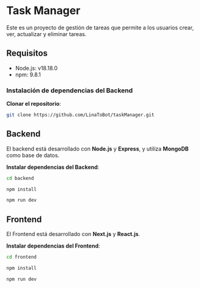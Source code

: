 # Task Manager

Este es un proyecto de gestión de tareas que permite a los usuarios crear, ver, actualizar y eliminar tareas.

## Requisitos

- Node.js: v18.18.0
- npm: 9.8.1

### Instalación de dependencias del Backend

**Clonar el repositorio**:

```bash
git clone https://github.com/LinaToBot/taskManager.git
```

## Backend

El backend está desarrollado con **Node.js** y **Express**, y utiliza **MongoDB** como base de datos.

**Instalar dependencias del Backend**:

```bash
cd backend
```

```bash
npm install
```

```bash
npm run dev
```

## Frontend

El Frontend está desarrollado con **Next.js** y **React.js**.

**Instalar dependencias del Frontend**:

```bash
cd frontend
```

```bash
npm install
```

```bash
npm run dev
```
